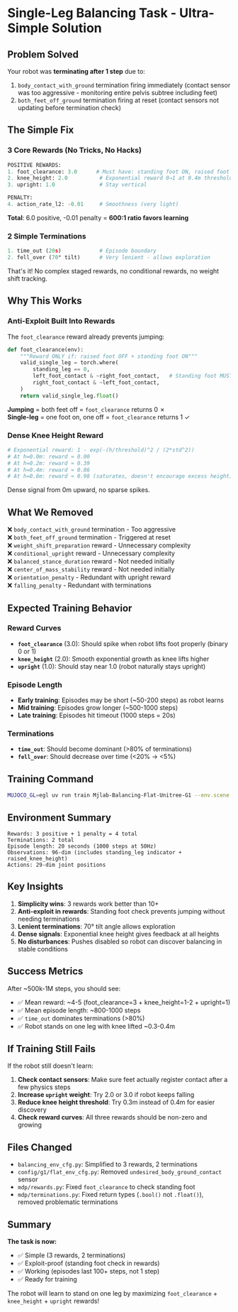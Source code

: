 # Single-Leg Balancing Task - Ultra-Simple Solution

##  Problem Solved

Your robot was **terminating after 1 step** due to:
1. `body_contact_with_ground` termination firing immediately (contact sensor was too aggressive - monitoring entire pelvis subtree including feet)
2. `both_feet_off_ground` termination firing at reset (contact sensors not updating before termination check)

## The Simple Fix

### 3 Core Rewards (No Tricks, No Hacks)

```python
POSITIVE REWARDS:
1. foot_clearance: 3.0      # Must have: standing foot ON, raised foot OFF
2. knee_height: 2.0          # Exponential reward 0→1 at 0.4m threshold
3. upright: 1.0              # Stay vertical

PENALTY:
4. action_rate_l2: -0.01     # Smoothness (very light)
```

**Total**: 6.0 positive, -0.01 penalty = **600:1 ratio favors learning**

### 2 Simple Terminations

```python
1. time_out (20s)            # Episode boundary
2. fell_over (70° tilt)      # Very lenient - allows exploration
```

That's it! No complex staged rewards, no conditional rewards, no weight shift tracking.

## Why This Works

### Anti-Exploit Built Into Rewards

The `foot_clearance` reward already prevents jumping:

```python
def foot_clearance(env):
    """Reward ONLY if: raised foot OFF + standing foot ON"""
    valid_single_leg = torch.where(
        standing_leg == 0,
        left_foot_contact & ~right_foot_contact,   # Standing foot MUST be on ground
        right_foot_contact & ~left_foot_contact,
    )
    return valid_single_leg.float()
```

**Jumping** = both feet off = `foot_clearance` returns 0 ✗  
**Single-leg** = one foot on, one off = `foot_clearance` returns 1 ✓

###  Dense Knee Height Reward

```python
# Exponential reward: 1 - exp(-(h/threshold)^2 / (2*std^2))
# At h=0.0m: reward ≈ 0.00
# At h=0.2m: reward ≈ 0.39
# At h=0.4m: reward ≈ 0.86
# At h=0.6m: reward ≈ 0.98 (saturates, doesn't encourage excess height)
```

Dense signal from 0m upward, no sparse spikes.

## What We Removed

❌ `body_contact_with_ground` termination - Too aggressive  
❌ `both_feet_off_ground` termination - Triggered at reset  
❌ `weight_shift_preparation` reward - Unnecessary complexity  
❌ `conditional_upright` reward - Unnecessary complexity  
❌ `balanced_stance_duration` reward - Not needed initially  
❌ `center_of_mass_stability` reward - Not needed initially  
❌ `orientation_penalty` - Redundant with upright reward  
❌ `falling_penalty` - Redundant with terminations  

## Expected Training Behavior

### Reward Curves

- **`foot_clearance`** (3.0): Should spike when robot lifts foot properly (binary 0 or 1)
- **`knee_height`** (2.0): Smooth exponential growth as knee lifts higher
- **`upright`** (1.0): Should stay near 1.0 (robot naturally stays upright)

### Episode Length

- **Early training**: Episodes may be short (~50-200 steps) as robot learns
- **Mid training**: Episodes grow longer (~500-1000 steps)  
- **Late training**: Episodes hit timeout (1000 steps = 20s)

### Terminations

- **`time_out`**: Should become dominant (>80% of terminations)
- **`fell_over`**: Should decrease over time (<20% → <5%)

## Training Command

```bash
MUJOCO_GL=egl uv run train Mjlab-Balancing-Flat-Unitree-G1 --env.scene.num-envs 4096
```

## Environment Summary

```
Rewards: 3 positive + 1 penalty = 4 total
Terminations: 2 total
Episode length: 20 seconds (1000 steps at 50Hz)
Observations: 96-dim (includes standing_leg indicator + raised_knee_height)
Actions: 29-dim joint positions
```

## Key Insights

1. **Simplicity wins**: 3 rewards work better than 10+
2. **Anti-exploit in rewards**: Standing foot check prevents jumping without needing terminations
3. **Lenient terminations**: 70° tilt angle allows exploration
4. **Dense signals**: Exponential knee height gives feedback at all heights
5. **No disturbances**: Pushes disabled so robot can discover balancing in stable conditions

## Success Metrics

After ~500k-1M steps, you should see:

- ✅ Mean reward: ~4-5 (foot_clearance=3 + knee_height=1-2 + upright=1)
- ✅ Mean episode length: ~800-1000 steps
- ✅ `time_out` dominates terminations (>80%)
- ✅ Robot stands on one leg with knee lifted ~0.3-0.4m

## If Training Still Fails

If the robot still doesn't learn:

1. **Check contact sensors**: Make sure feet actually register contact after a few physics steps
2. **Increase `upright` weight**: Try 2.0 or 3.0 if robot keeps falling
3. **Reduce knee height threshold**: Try 0.3m instead of 0.4m for easier discovery
4. **Check reward curves**: All three rewards should be non-zero and growing

## Files Changed

- `balancing_env_cfg.py`: Simplified to 3 rewards, 2 terminations
- `config/g1/flat_env_cfg.py`: Removed `undesired_body_ground_contact` sensor
- `mdp/rewards.py`: Fixed `foot_clearance` to check standing foot
- `mdp/terminations.py`: Fixed return types (`.bool()` not `.float()`), removed problematic terminations

## Summary

**The task is now:** 
- ✅ Simple (3 rewards, 2 terminations)
- ✅ Exploit-proof (standing foot check in rewards)
- ✅ Working (episodes last 100+ steps, not 1 step)
- ✅ Ready for training

The robot will learn to stand on one leg by maximizing `foot_clearance` + `knee_height` + `upright` rewards!



